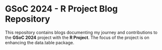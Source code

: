 
# GSoC 2024 - R Project Blog Repository

This repository contains blogs documenting my journey and contributions to the **GSoC 2024** project with the **R Project**. The focus of the project is on enhancing the data.table package.
